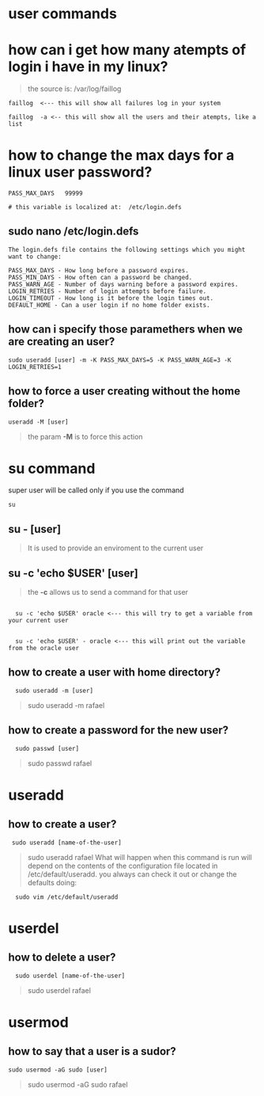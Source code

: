 # user commands


# how can i get how many atempts of login i have in my linux?
> the source is: /var/log/faillog 
```
faillog  <--- this will show all failures log in your system

faillog  -a <-- this will show all the users and their atempts, like a list

```


# how to change the max days for a linux user password?
```
PASS_MAX_DAYS   99999

# this variable is localized at:  /etc/login.defs 
```

## sudo nano /etc/login.defs

```
The login.defs file contains the following settings which you might want to change:

PASS_MAX_DAYS - How long before a password expires. 
PASS_MIN_DAYS - How often can a password be changed.
PASS_WARN_AGE - Number of days warning before a password expires.
LOGIN_RETRIES - Number of login attempts before failure.
LOGIN_TIMEOUT - How long is it before the login times out.
DEFAULT_HOME - Can a user login if no home folder exists.
```

## how can i specify those paramethers when we are creating an user? 
```
sudo useradd [user] -m -K PASS_MAX_DAYS=5 -K PASS_WARN_AGE=3 -K LOGIN_RETRIES=1
```

## how to force a user creating without the home folder?
```
useradd -M [user]

```
> the param **-M** is to force this action 


# su command
super user will be called only if you use the command 
```
su
```
## su - [user]
> It is used to provide an enviroment to the current user 

## su -c 'echo $USER' [user]
> the **-c** allows us to send a command for that user
```

  su -c 'echo $USER' oracle <--- this will try to get a variable from your current user


  su -c 'echo $USER' - oracle <--- this will print out the variable from the oracle user

```

## how to create a user with home directory?

```
  sudo useradd -m [user]
```
> sudo useradd -m rafael

## how to create a password for the new user?
```
  sudo passwd [user]
```
> sudo passwd rafael 

# useradd

## how to create a user?
```
 sudo useradd [name-of-the-user]

```
> sudo useradd rafael
> What will happen when this command is run will depend on the contents of the configuration file located in /etc/default/useradd.
> you always can check it out or change the defaults doing:
```
  sudo vim /etc/default/useradd

```

# userdel
## how to delete a user?
```
  sudo userdel [name-of-the-user]

```
> sudo userdel rafael


# usermod

## how to say that a user is a sudor?
```
sudo usermod -aG sudo [user]

```
> sudo usermod -aG sudo rafael
